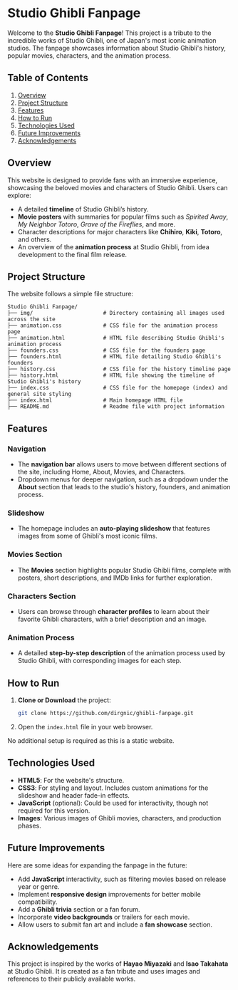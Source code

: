 


# Studio Ghibli Fanpage

Welcome to the **Studio Ghibli Fanpage**! This project is a tribute to the incredible works of Studio Ghibli, one of Japan's most iconic animation studios. The fanpage showcases information about Studio Ghibli's history, popular movies, characters, and the animation process.

## Table of Contents

1. [Overview](#overview)
2. [Project Structure](#project-structure)
3. [Features](#features)
4. [How to Run](#how-to-run)
5. [Technologies Used](#technologies-used)
6. [Future Improvements](#future-improvements)
7. [Acknowledgements](#acknowledgements)

## Overview

This website is designed to provide fans with an immersive experience, showcasing the beloved movies and characters of Studio Ghibli. Users can explore:
- A detailed **timeline** of Studio Ghibli’s history.
- **Movie posters** with summaries for popular films such as *Spirited Away*, *My Neighbor Totoro*, *Grave of the Fireflies*, and more.
- Character descriptions for major characters like **Chihiro**, **Kiki**, **Totoro**, and others.
- An overview of the **animation process** at Studio Ghibli, from idea development to the final film release.

## Project Structure

The website follows a simple file structure:

```
Studio Ghibli Fanpage/
├── img/                      # Directory containing all images used across the site
├── animation.css             # CSS file for the animation process page
├── animation.html            # HTML file describing Studio Ghibli's animation process
├── founders.css              # CSS file for the founders page
├── founders.html             # HTML file detailing Studio Ghibli's founders
├── history.css               # CSS file for the history timeline page
├── history.html              # HTML file showing the timeline of Studio Ghibli's history
├── index.css                 # CSS file for the homepage (index) and general site styling
├── index.html                # Main homepage HTML file
├── README.md                 # Readme file with project information

```

## Features

### Navigation

- The **navigation bar** allows users to move between different sections of the site, including Home, About, Movies, and Characters.
- Dropdown menus for deeper navigation, such as a dropdown under the **About** section that leads to the studio's history, founders, and animation process.

### Slideshow

- The homepage includes an **auto-playing slideshow** that features images from some of Ghibli's most iconic films.

### Movies Section

- The **Movies** section highlights popular Studio Ghibli films, complete with posters, short descriptions, and IMDb links for further exploration.

### Characters Section

- Users can browse through **character profiles** to learn about their favorite Ghibli characters, with a brief description and an image.

### Animation Process

- A detailed **step-by-step description** of the animation process used by Studio Ghibli, with corresponding images for each step.

## How to Run

1. **Clone or Download** the project:
   ```bash
   git clone https://github.com/dirgnic/ghibli-fanpage.git
   ```
2. Open the `index.html` file in your web browser.

No additional setup is required as this is a static website.

## Technologies Used

- **HTML5**: For the website's structure.
- **CSS3**: For styling and layout. Includes custom animations for the slideshow and header fade-in effects.
- **JavaScript** (optional): Could be used for interactivity, though not required for this version.
- **Images**: Various images of Ghibli movies, characters, and production phases.

## Future Improvements

Here are some ideas for expanding the fanpage in the future:
- Add **JavaScript** interactivity, such as filtering movies based on release year or genre.
- Implement **responsive design** improvements for better mobile compatibility.
- Add a **Ghibli trivia** section or a fan forum.
- Incorporate **video backgrounds** or trailers for each movie.
- Allow users to submit fan art and include a **fan showcase** section.

## Acknowledgements

This project is inspired by the works of **Hayao Miyazaki** and **Isao Takahata** at Studio Ghibli. It is created as a fan tribute and uses images and references to their publicly available works.


